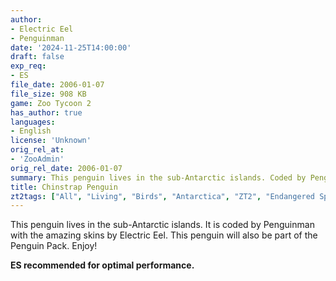 ```yaml
---
author:
- Electric Eel
- Penguinman
date: '2024-11-25T14:00:00'
draft: false
exp_req:
- ES
file_date: 2006-01-07
file_size: 908 KB
game: Zoo Tycoon 2
has_author: true
languages:
- English
license: 'Unknown'
orig_rel_at:
- 'ZooAdmin'
orig_rel_date: 2006-01-07
summary: This penguin lives in the sub-Antarctic islands. Coded by Penguinman with skins by Electric Eel.
title: Chinstrap Penguin
zt2tags: ["All", "Living", "Birds", "Antarctica", "ZT2", "Endangered Species", "Aquatic"]
---
```

This penguin lives in the sub-Antarctic islands. It is coded by Penguinman with the amazing skins by Electric Eel. This penguin will also be part of the Penguin Pack. Enjoy!

**ES recommended for optimal performance.**
